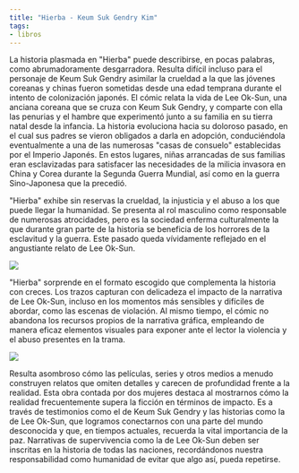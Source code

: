 ```yaml
---
title: "Hierba - Keum Suk Gendry Kim"
tags:
- libros
---
```


La historia plasmada en "Hierba" puede describirse, en pocas palabras, como abrumadoramente desgarradora. Resulta difícil incluso para el personaje de Keum Suk Gendry asimilar la crueldad a la que las jóvenes coreanas y chinas fueron sometidas desde una edad temprana durante el intento de colonización japonés. El cómic relata la vida de Lee Ok-Sun, una anciana coreana que se cruza con Keum Suk Gendry, y comparte con ella las penurias y el hambre que experimentó junto a su familia en su tierra natal desde la infancia. La historia evoluciona hacia su doloroso pasado, en el cual sus padres se vieron obligados a darla en adopción, conduciéndola eventualmente a una de las numerosas "casas de consuelo" establecidas por el Imperio Japonés. En estos lugares, niñas arrancadas de sus familias eran esclavizadas para satisfacer las necesidades de la milicia invasora en China y Corea durante la Segunda Guerra Mundial, así como en la guerra Sino-Japonesa que la precedió.

"Hierba" exhibe sin reservas la crueldad, la injusticia y el abuso a los que puede llegar la humanidad. Se presenta al rol masculino como responsable de numerosas atrocidades, pero es la sociedad enferma culturalmente la que durante gran parte de la historia se beneficia de los horrores de la esclavitud y la guerra. Este pasado queda vívidamente reflejado en el angustiante relato de Lee Ok-Sun.

![](https://res.cloudinary.com/dgfrzh1nl/image/upload/f_auto/v1691206725/obsidian/fgiwk1iike2esai7e5x1.jpg)

"Hierba" sorprende en el formato escogido que complementa la historia con creces. Los trazos capturan con delicadeza el impacto de la narrativa de Lee Ok-Sun, incluso en los momentos más sensibles y difíciles de abordar, como las escenas de violación. Al mismo tiempo, el cómic no abandona los recursos propios de la narrativa gráfica, empleando de manera eficaz elementos visuales para exponer ante el lector la violencia y el abuso presentes en la trama.

![](https://res.cloudinary.com/dgfrzh1nl/image/upload/f_auto/v1691209703/obsidian/cl7j55wwncis0jesgnkf.jpg)

Resulta asombroso cómo las películas, series y otros medios a menudo construyen relatos que omiten detalles y carecen de profundidad frente a la realidad. Esta obra contada por dos mujeres destaca al mostrarnos cómo la realidad frecuentemente supera la ficción en términos de impacto. Es a través de testimonios como el de Keum Suk Gendry y las historias como la de Lee Ok-Sun, que logramos conectarnos con una parte del mundo desconocida y que, en tiempos actuales, recuerda la vital importancia de la paz. Narrativas de supervivencia como la de Lee Ok-Sun deben ser inscritas en la historia de todas las naciones, recordándonos nuestra responsabilidad como humanidad de evitar que algo así, pueda repetirse.

